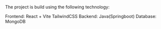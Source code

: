 The project is build using the following technology:

Frontend:
    React + Vite 
    TailwindCSS
Backend:
    Java(Springboot)
Database:
    MongoDB
